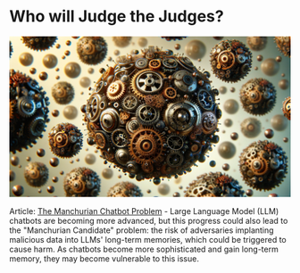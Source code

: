 # Who will Judge the Judges?

<banner class="page-header" role="banner">
  <img src="../assets/images/virus.webp" alt="Banner Image" style="">
</banner>

Article: [The Manchurian Chatbot Problem](https://kaihuchen.github.io/articles/ManchurianCandidate) - Large Language Model (LLM) chatbots are becoming more advanced, but this progress could also lead to the "Manchurian Candidate" problem: the risk of adversaries implanting malicious data into LLMs' long-term memories, which could be triggered to cause harm. As chatbots become more sophisticated and gain long-term memory, they may become vulnerable to this issue. 


